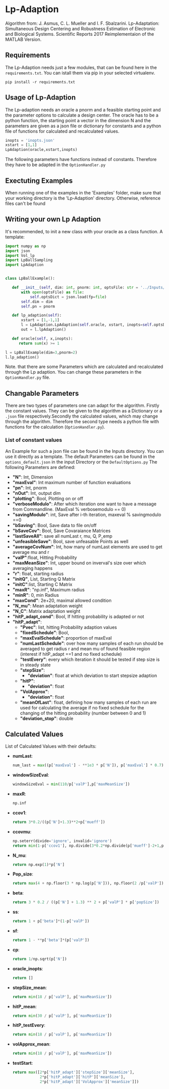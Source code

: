 # Lp-Adaption
Algorithm from: J. Asmus, C. L. Mueller and I. F. Sbalzarini. Lp-Adaptation: Simultaneous 
Design Centering and Robustness Estimation of Electronic and Biological
Systems. Scientific Reports 2017
Reimplementaion of the MATLAB Version.

## Requirements
The Lp-Adaption needs just a few modules, that can be found here in the `requirements.txt`. You can istall them via 
pip in your selected virtualenv.
```shell script
pip install -r requirements.txt 
```

## Usage of Lp-Adaption

The Lp-adaption needs an oracle a pnorm and a feasible starting point and the parameter options to calculate a 
design center.
The oracle has to be a python function, the starting point a vector in the dimension N and the parameters are given
 as a json file or dictionary for constants and a python file of functions for calculated and recalculated values.
 
 ```python
inopts = 'inopts.json'
xstart = [1,1]
LpAdaption(oracle,xstart,inopts)
```
The following parameters have functions instead of constants. 
Therefore they have to be adapted in the `OptionHandler.py`

## Exectuting Examples
When running one of the examples in the 'Examples' folder, make sure that your working directory is the 'Lp-Adaption' 
directory. Otherwise, reference files can't be found 

## Writing your own Lp Adaption 
It's recommended, to init a new class with your oracle as a class function. 
A template:

 ```python
import numpy as np
import json
import Vol_lp
import LpBallSampling
import LpAdaption


class LpBallExample():

    def __init__(self, dim: int, pnorm: int, optsFile: str = '../Inputs/example_lpball.json'):
        with open(optsFile) as file:
            self.optsDict = json.load(fp=file)
        self.dim = dim
        self.pn = pnorm

    def lp_adaption(self):
        xstart = [1,-1,1]
        l = LpAdaption.LpAdaption(self.oracle, xstart, inopts=self.optsDict)
        out = l.lpAdaption()

    def oracle(self, x,inopts):
       return sum(x) >= 1

l = LpBallExample(dim=3,pnorm=2)
l.lp_adaption()
```
Note. that there are some Parameters which are calculated and recalculated through the Lp adaption.
You can change these parameters in the `OptionHandler.py` file.

## Changable Parameters
There are two types of parameters one can adapt for the algorithm. Firstly the  constant values. They can be given to the algorithm as a Dictionary
 or a `.json` file respectively.Secondly the 
calculated values, which may change through the algorithm. Therefore the second type needs a python file with functions 
for the calculation (`OptionHandler.py`).

### List of constant values
An Example for such a json file can be found in the Inputs directory. You can use it directly as a template.
The default Parameters can be found in the `options_default.json` in the input Directory or the  `DefaultOptions.py`
The following Parameters are defined:
- **"N"**: Int, Dimension
- **"maxEval"**: Int maximum number of function evaluations
- **"pn"**: Int, pnorm 
- **"nOut"**: Int, output dim
- **"plotting"**: Bool, Plotting on or off
- **"verboseModulo"**: After which iteration one want to have a message from Commandline. (MaxEval % verbosemodulo == 0)
- **"savingModulo"**: int, Save after i-th iteration, maxeval % savingmodulo ==0
- **"bSaving"**: Bool, Save data to file on/off
- **"bSaveCov"**: Bool, Save Covaraiance Matrices
- **"lastSaveAll"**: save all numLast r, mu, Q, P_emp
- **"unfeasibleSave"**: Bool, save unfeasable Points as well
- **"averageCovNum"**: Int, how many of numLast elements are used to get average mu and r
- **"valP"**:float, Hitting Probability
- **"maxMeanSize"**: Int, upper bound on inverval's size over which averaging happens
- **"r"**: float, starting radius
- **"initQ"**, List, Starting Q Matrix
- **"initC"**:list, Starting C Matrix
- **"maxR"**: "np.inf", Maximum radius
- **"minR"**: 0, min Radius
- **"maxCond"**: 2e+20, maximal allowed condition
- **"N_mu"**: Mean adaptation weight
- **"N_C"**: Matrix adaptation weight
- **"hitP_adapt_cond"**: Bool, If hitting probability is adapted or not 
- **"hitP_adapt"**: 
    - **"Pvec"**: list, hitting Probability adaption values
    - **"fixedSchedule"**: Bool,
    - **"maxEvalSchedule"**: proportion of maxEval
    - **"numLastSchedule"**: over how many samples of each run should be averaged to get radius r and mean mu of found feasible region 
    (interest if hitP_adapt ==1 and no fixed schedule)
    - **"testEvery"**: every which iteration it should be tested if step size is in steady state
    - **"stepSize"**: 
        - **"deviation"**: float at which deviation to start stepsize adaption
    - **"hitP"**: 
        - **"deviation"**: float
    - **"VolApprox"**:
        - **"deviation"**: float
    - **"meanOfLast"**: float, defining how many samples of each run are used for calculating the average if no fixed schedule for the changing of the hitting probability
    (number between 0 and 1)
    - **"deviation_stop"**: double

## Calculated Values
List of Calculated Values with their defaults:
- **numLast**:
    ```python 
    num_last = max((p['maxEval'] - **1e3 * p['N']), p['maxEval'] * 0.7)
    ```

- **windowSizeEval**:
    ```python 
    windowSizeEval = min(110/p['valP'],p['maxMeanSize'])
    ```

- **maxR**:
    ```python 
    np.inf
    ```

- **ccov1**:
    ```python 
    return 3*0.2/((p['N']+1.3)**2+p['mueff'])
    ```
- **ccovmu**:
    ```python 
    np.seterr(divide='ignore', invalid='ignore')
    return min(1-p['ccov1'], np.divide(3*0.2*np.divide(p['mueff']-2+1,p['mueff']) , ((p['N']+2)**2+p['mueff']*0.2)))
    ```
- **N_mu**:
    ```python 
    return np.exp(1)*p['N']
    ```
- **Pop_size**:
    ```python 
    return max(4 + np.floor(3 * np.log(p['N'])), np.floor(2 /p['valP']))
    ```
- **beta**:
    ```python 
    return 3 * 0.2 / ((p['N'] + 1.3) ** 2 + p['valP'] * p['popSize'])
    ```
- **ss**:
    ```python 
    return 1 + p['beta']*(1-p['valP'])
    ```
- **sf**:
    ```python 
    return 1 - **p['beta']*(p['valP'])
    ```
- **cp**:
    ```python 
    return 1/np.sqrt(p['N'])
    ```
- **oracle_inopts**:
    ```python 
    return []
    ```

- **stepSize_mean**:
    ```python 
    return min(18 / p['valP'], p['maxMeanSize'])
    ```
- **hitP_mean**:
    ```python 
    return min(30 / p['valP'], p['maxMeanSize'])
    ```
- **hitP_testEvery**:
    ```python 
    return min(18 / p['valP'], p['maxMeanSize'])
    ```
- **volApprox_mean**:
    ```python 
    return min(18 / p['valP'], p['maxMeanSize'])
    ```
- **testStart**:
    ```python 
    return max([2*p['hitP_adapt']['stepSize']['meanSize'],
                2*p['hitP_adapt']['hitP']['meanSize'],
                2*p['hitP_adapt']['VolApprox']['meanSize']])
    ```


